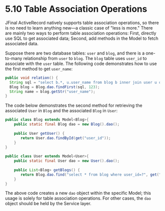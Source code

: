 # 5.10 Table Association Operations
JFinal ActiveRecord natively supports table association operations, so there is no need to learn anything new—a classic case of "less is more." There are mainly two ways to perform table association operations: First, directly use SQL to get associated data; Second, add methods in the Model to fetch associated data.

Suppose there are two database tables: `user` and `blog`, and there is a one-to-many relationship from `user` to `blog`. The `blog` table uses `user_id` to associate with the `user` table. The following code demonstrates how to use the first method to get `user_name`:

```java
public void relation() {
  String sql = "select b.*, u.user_name from blog b inner join user u on b.user_id=u.id where b.id=?";
  Blog blog = Blog.dao.findFirst(sql, 123);
  String name = blog.getStr("user_name");
}
```

The code below demonstrates the second method for retrieving the associated `User` in `Blog` and the associated `Blog` in `User`:

```java
public class Blog extends Model<Blog>{
    public static final Blog dao = new Blog().dao();
    
    public User getUser() {
       return User.dao.findById(get("user_id"));
    }
}
 
public class User extends Model<User>{
    public static final User dao = new User().dao();
    
    public List<Blog> getBlogs() {
       return Blog.dao.find("select * from blog where user_id=?", get("id"));
    }
}
```

The above code creates a new `dao` object within the specific Model; this usage is solely for table association operations. For other cases, the `dao` object should be held by the Service layer.